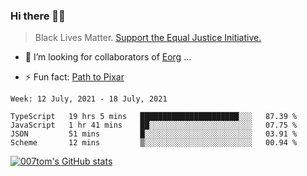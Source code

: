 ### Hi there 👋🏿

<!--
**007tom/007tom** is a ✨ _special_ ✨ repository because its `README.md` (this file) appears on your GitHub profile.

Here are some ideas to get you started:
-->

> Black Lives Matter. [Support the Equal Justice Initiative.](https://support.eji.org/give/153413/#!/donation/checkout)

<!--
- 🔭 I’m currently working on ...
- 🌱 I’m currently learning ...
-->
- 👯 I’m looking for collaborators of [Eorg](https://github.com/zhyd1997/Eorg) ...

<!--
- 🤔 I’m looking for help with ...
- 💬 Ask me about ...
- 📫 How to reach me: ...
- 😄 Pronouns: ...
-->

- ⚡ Fun fact: [Path to Pixar](https://bunnyhobby.github.io/)
<!--
-->

<!--START_SECTION:waka-->
```text
Week: 12 July, 2021 - 18 July, 2021

TypeScript   19 hrs 5 mins   ██████████████████████░░░   87.39 % 
JavaScript   1 hr 41 mins    ██░░░░░░░░░░░░░░░░░░░░░░░   07.75 % 
JSON         51 mins         █░░░░░░░░░░░░░░░░░░░░░░░░   03.91 % 
Scheme       12 mins         ▒░░░░░░░░░░░░░░░░░░░░░░░░   00.94 % 
```
<!--END_SECTION:waka-->


[![007tom's GitHub stats](https://github-readme-stats.vercel.app/api?username=007tom&count_private=true&show_icons=true&theme=react)
](https://github.com/anuraghazra/github-readme-stats)
